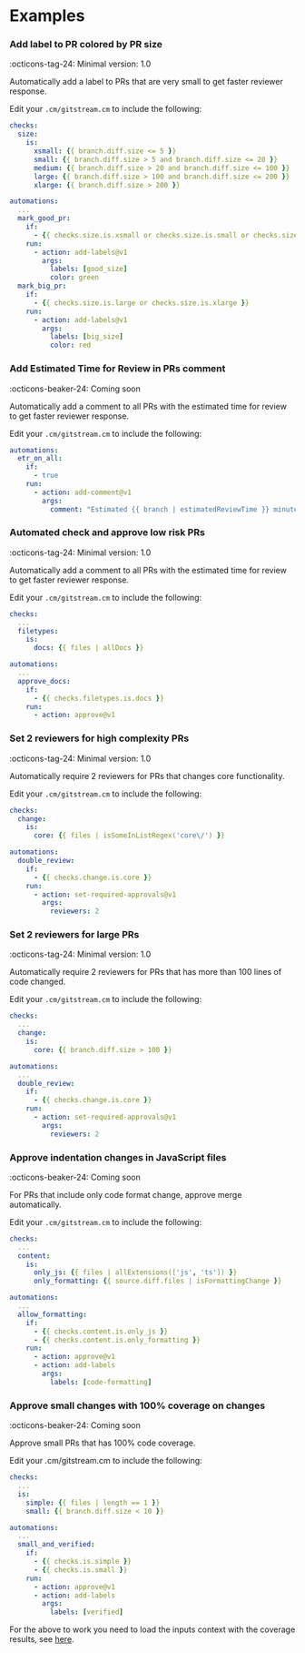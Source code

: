 # Examples

### Add label to PR colored by PR size

:octicons-tag-24: Minimal version: 1.0

Automatically add a label to PRs that are very small to get faster reviewer response.

Edit your `.cm/gitstream.cm` to include the following:

```yaml
checks:
  size:
    is:
      xsmall: {{ branch.diff.size <= 5 }}
      small: {{ branch.diff.size > 5 and branch.diff.size <= 20 }}
      medium: {{ branch.diff.size > 20 and branch.diff.size <= 100 }}
      large: {{ branch.diff.size > 100 and branch.diff.size <= 200 }}
      xlarge: {{ branch.diff.size > 200 }}

automations:
  ...
  mark_good_pr:
    if:
      - {{ checks.size.is.xsmall or checks.size.is.small or checks.size.is.medium }}
    run:
      - action: add-labels@v1
        args:
          labels: [good_size]
          color: green
  mark_big_pr:
    if:
      - {{ checks.size.is.large or checks.size.is.xlarge }}
    run:
      - action: add-labels@v1
        args:
          labels: [big_size]
          color: red
```

### Add Estimated Time for Review in PRs comment 

:octicons-beaker-24: Coming soon

Automatically add a comment to all PRs with the estimated time for review to get faster reviewer response.

Edit your `.cm/gitstream.cm` to include the following:

```yaml
automations:
  etr_on_all:
    if:
      - true
    run:
      - action: add-comment@v1
        args:
          comment: "Estimated {{ branch | estimatedReviewTime }} minutes to review"
```

### Automated check and approve low risk PRs 

:octicons-tag-24: Minimal version: 1.0

Automatically add a comment to all PRs with the estimated time for review to get faster reviewer response.

Edit your `.cm/gitstream.cm` to include the following:

```yaml
checks:
  ...
  filetypes:
    is:
      docs: {{ files | allDocs }}

automations:
  ...
  approve_docs:
    if:
      - {{ checks.filetypes.is.docs }}
    run:
      - action: approve@v1
```

### Set 2 reviewers for high complexity PRs 

:octicons-tag-24: Minimal version: 1.0

Automatically require 2 reviewers for PRs that changes core functionality.

Edit your `.cm/gitstream.cm` to include the following:

```yaml
checks:
  change:
    is:
      core: {{ files | isSomeInListRegex('core\/') }}

automations:
  double_review:
    if:
      - {{ checks.change.is.core }}
    run:
      - action: set-required-approvals@v1
        args:
          reviewers: 2
```

### Set 2 reviewers for large PRs 

:octicons-tag-24: Minimal version: 1.0

Automatically require 2 reviewers for PRs that has more than 100 lines of code changed.

Edit your `.cm/gitstream.cm` to include the following:

```yaml
checks:
  ...
  change:
    is:
      core: {{ branch.diff.size > 100 }}

automations:
  ...
  double_review:
    if:
      - {{ checks.change.is.core }}
    run:
      - action: set-required-approvals@v1
        args:
          reviewers: 2
```

### Approve indentation changes in JavaScript files 

:octicons-beaker-24: Coming soon

For PRs that include only code format change, approve merge automatically.

Edit your `.cm/gitstream.cm` to include the following:

```yaml
checks:
  ...
  content:
    is:
      only_js: {{ files | allExtensions(['js', 'ts']) }}
      only_formatting: {{ source.diff.files | isFormattingChange }}

automations:
  ...
  allow_formatting:
    if:
      - {{ checks.content.is.only_js }}
      - {{ checks.content.is.only_formatting }}
    run:
      - action: approve@v1
      - action: add-labels
        args:
          labels: [code-formatting]

```

### Approve small changes with 100% coverage on changes 

:octicons-beaker-24: Coming soon

Approve small PRs that has 100% code coverage.

Edit your .cm/gitstream.cm to include the following:

```yaml
checks:
  ...
  is:
    simple: {{ files | length == 1 }}
    small: {{ branch.diff.size < 10 }}

automations:
  ...
  small_and_verified:
    if:
      - {{ checks.is.simple }}
      - {{ checks.is.small }}
    run:
      - action: approve@v1
      - action: add-labels
        args:
          labels: [verified]

```

For the above to work you need to load the inputs context with the coverage results, see [here](22_custom-context.md).
